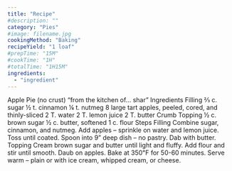 ```yaml
---
title: "Recipe"
#description: ""
category: "Pies"
#image: filename.jpg
cookingMethod: "Baking"
recipeYield: "1 loaf"
#prepTime: "15M"
#cookTime: "1H"
#totalTime: "1H15M"
ingredients:
  - "ingredient"
---
```


Apple Pie (no crust)
“from the kitchen of... shar”
Ingredients
Filling
⅔ c. sugar
½ t. cinnamon
¼ t. nutmeg
8 large tart apples, peeled, cored, and thinly-sliced
2 T. water
2 T. lemon juice
2 T. butter
Crumb Topping
½ c. brown sugar
½ c. butter, softened
1 c. flour
Steps
Filling
Combine sugar, cinnamon, and nutmeg. Add apples – sprinkle on water and lemon juice. Toss until coated.
Spoon into 9” deep dish – no pastry. Dab with butter.
Topping
Cream brown sugar and butter until light and fluffy. Add flour and stir until smooth. Daub on apples.
Bake at 350℉ for 50-60 minutes.
Serve warm – plain or with ice cream, whipped cream, or cheese.
